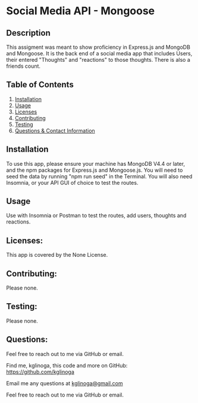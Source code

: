 # Social Media API - Mongoose
  
  

  ## Description
  
  This assigment was meant to show proficiency in Express.js and MongoDB and Mongoose.  It is the back end of a social media app that includes Users, their entered "Thoughts" and "reactions" to those thoughts. There is also a friends count.  

  ## Table of Contents
  
  1. [Installation](#installation)
  2. [Usage](#usage)
  3. [Licenses](#licenses)
  4. [Contributing](#contributing)
  5. [Testing](#testing) 
  6. [Questions & Contact Information](#questions)

  ## Installation
  
  To use this app, please ensure your machine has MongoDB V4.4 or later, and the npm packages for Express.js  and Mongoose.js. You will need to seed the data by running "npm run seed" in the Terminal. You will also need Insomnia, or your API GUI of choice to test the routes. 
  
  ## Usage
  
  Use with Insomnia or Postman to test the routes, add users, thoughts and reactions.  
  
  ## Licenses: 
  
  This app is covered by the None License.
  
  ## Contributing:
  
  Please none. 
  
  ## Testing: 
  
  Please none.
  
  ## Questions:
  
  Feel free to reach out to me via GitHub or email. 

  Find me, kglinoga, this code and more on GitHub: <https://github.com/kglinoga>

  Email me any questions at <kglinoga@gmail.com>

  Feel free to reach out to me via GitHub or email. 
